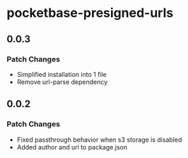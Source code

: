 # pocketbase-presigned-urls

## 0.0.3

### Patch Changes

- Simplified installation into 1 file
- Remove url-parse dependency

## 0.0.2

### Patch Changes

- Fixed passthrough behavior when s3 storage is disabled
- Added author and url to package.json
